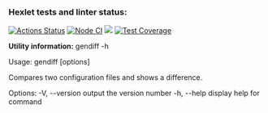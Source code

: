 ### Hexlet tests and linter status:

<a href="https://github.com/MariaKorchagina/frontend-project-lvl2/actions"><img src="https://github.com/MariaKorchagina/frontend-project-lvl2/workflows/hexlet-check/badge.svg" alt="Actions Status" style="max-width: 100%;"></a>
<a href="https://github.com/MariaKorchagina/frontend-project-lvl2/actions/workflows/nodejs.yml"><img src="https://github.com/MariaKorchagina/frontend-project-lvl2/actions/workflows/nodejs.yml/badge.svg" alt="Node CI" style="max-width: 100%;"></a>
<a href="https://codeclimate.com/github/MariaKorchagina/frontend-project-lvl2/maintainability"><img src="https://api.codeclimate.com/v1/badges/ec830e87b83c3a3220bf/maintainability" /></a>
<a href="https://codeclimate.com/github/MariaKorchagina/frontend-project-lvl2/test_coverage" rel="nofollow"><img src="https://camo.githubusercontent.com/f350d3cdba1b7c0c4592a087edb15d2eb2e8342e6a6e5b480e9e1dc9916355e4/68747470733a2f2f6170692e636f6465636c696d6174652e636f6d2f76312f6261646765732f35623835386461333838333138636462613862662f746573745f636f766572616765" alt="Test Coverage" data-canonical-src="https://api.codeclimate.com/v1/badges/5b858da388318cdba8bf/test_coverage" style="max-width: 100%;"></a>

**Utility information:**
gendiff -h

Usage: gendiff [options] 

Compares two configuration files and shows a difference.

Options:
  -V, --version        output the version number
  -h, --help           display help for command